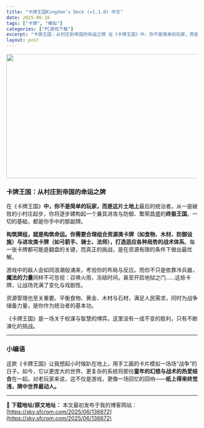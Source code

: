 ```yaml
---
title: "卡牌王国Kingdom’s Deck (v1.1.0) 中文"
date: 2025-06-16
tags: ["卡牌", "模拟"]
categories: ["PC游戏下载"]
excerpt: "卡牌王国：从村庄到帝国的命运之牌 在《卡牌王国》中，你不是简单的玩家，而是这片土地上最后的统治者。从一座破败的小村庄起步，你将逐步建构起一个兼具进攻与防御、繁荣昌盛的终极王国。一切的基础，都是你手中的那副牌。 构筑牌组，就是构筑命运。你需要合理组合资源类卡牌（如食物、木材、防御设施）与进攻类卡牌（如&hellip;"
layout: post
---
```


<img class="aligncenter size-full wp-image-136673" src="https://sky.sfcrom.com/wp-content/uploads/2025/06/2025061609373698.webp" alt="" width="700" height="327" />
<h3 data-start="0" data-end="20">卡牌王国：从村庄到帝国的命运之牌</h3>
<p data-start="22" data-end="121">在《卡牌王国》<strong data-start="31" data-end="53">中，你不是简单的玩家，而是这片土地上</strong>最后的统治者。从一座破败的小村庄起步，你将逐步建构起一个兼具进攻与防御、繁荣昌盛的<strong data-start="96" data-end="104">终极王国</strong>。一切的基础，都是你手中的那副牌。</p>
<p data-start="123" data-end="239"><strong data-start="123" data-end="200">构筑牌组，就是构筑命运。你需要合理组合资源类卡牌（如食物、木材、防御设施）与进攻类卡牌（如弓箭手、骑士、法师），打造适应各种局势的战术体系</strong>。每一张卡牌都可能是翻盘的关键，而真正的挑战，是在资源有限的条件下做出最优解。</p>
<p data-start="241" data-end="331">游戏中的敌人会如同浪潮般涌来，考验你的布局与反应。而你不只是依靠冷兵器，<strong data-start="277" data-end="286">魔法的力量</strong>同样不可忽视：召唤火雨、冻结时间，甚至开启地狱之门……这些卡牌，让战场充满了变化与戏剧性。</p>
<p data-start="333" data-end="386">资源管理也至关重要。平衡食物、黄金、木材与石材，满足人民需求，同时为战争储备力量，是你作为统治者的基本功。</p>
<p data-start="388" data-end="430">《卡牌王国》是一场关于权谋与智慧的博弈。这里没有一成不变的胜利，只有不断演化的挑战。</p>


<hr data-start="432" data-end="435" />

<h3 data-start="437" data-end="444">小编语</h3>
<p data-start="446" data-end="573" data-is-last-node="" data-is-only-node="">这款《卡牌王国》让我想起小时候趴在地上，用手工画的卡片模拟一场场“战争”的日子。如今，它以更庞大的世界、更复杂的系统将那份<strong data-start="507" data-end="524">童年的幻想与战术的热爱结合</strong>在一起。对老玩家来说，这不仅是游戏，更像一场回忆的回响——<strong data-start="553" data-end="573" data-is-last-node="">纸上得来终觉浅，牌中世界最动人。</strong></p>

---
📖 **下载地址/原文地址：** 本文最初发布于我的博客网站：[https://sky.sfcrom.com/2025/06/136672](https://sky.sfcrom.com/2025/06/136672)
